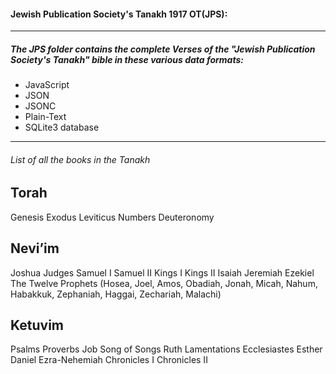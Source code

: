 #### Jewish Publication Society's Tanakh 1917 OT(JPS):
----
##### The JPS folder contains the complete Verses of the "Jewish Publication Society's Tanakh" bible in these various data formats:
* JavaScript
* JSON
* JSONC
* Plain-Text
* SQLite3 database

---

###### List of all the books in the Tanakh

Torah
-----
Genesis
Exodus
Leviticus
Numbers
Deuteronomy

Nevi’im
-------
Joshua
Judges
Samuel I
Samuel II
Kings I
Kings II
Isaiah
Jeremiah
Ezekiel
The Twelve Prophets (Hosea, Joel, Amos, Obadiah, Jonah, Micah, Nahum, Habakkuk, Zephaniah, Haggai, Zechariah, Malachi)

Ketuvim
-------
Psalms
Proverbs
Job
Song of Songs
Ruth
Lamentations
Ecclesiastes
Esther
Daniel
Ezra-Nehemiah
Chronicles I
Chronicles II